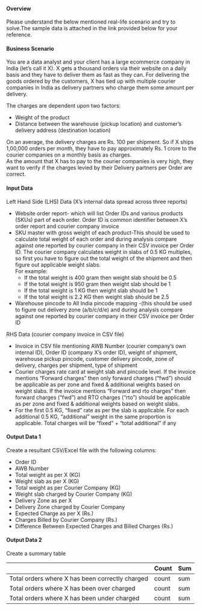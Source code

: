 #### Overview
Please understand the below mentioned real-life scenario and try to solve.The sample data is attached in the link provided below for your reference.<br>

#### Business Scenario
You are a data analyst and your client has a large ecommerce company in India (let’s call it X). X gets a thousand orders via their website on a daily basis and they have to deliver them as fast as they can. For delivering the goods ordered by the customers, X has tied up with multiple courier companies in India as delivery partners who charge them some amount per delivery.<br>

The charges are dependent upon two factors:
- Weight of the product
- Distance between the warehouse (pickup location) and customer’s delivery address (destination location)

On an average, the delivery charges are Rs. 100 per shipment. So if X ships 1,00,000 orders per month, they have to pay approximately Rs. 1 crore to the courier companies on a monthly basis as charges.<br>
As the amount that X has to pay to the courier companies is very high, they want to verify if the charges levied by their Delivery partners per Order are correct.

#### Input Data
Left Hand Side (LHS) Data (X’s internal data spread across three reports)
- Website order report- which will list Order IDs and various products (SKUs) part of each order. Order ID is common identifier between X’s order report and courier company invoice
- SKU master with gross weight of each product-This should be used to calculate total weight of each order and during analysis compare against one reported by courier company in their CSV invoice per Order ID. The courier company calculates weight in slabs of 0.5 KG multiples, so first you have to figure out the total weight of the shipment and then figure out applicable weight slabs.<br>
    For example:
    - If the total weight is 400 gram then weight slab should be 0.5
    - If the total weight is 950 gram then weight slab should be 1
    - If the total weight is 1 KG then weight slab should be 1
    - If the total weight is 2.2 KG then weight slab should be 2.5
- Warehouse pincode to All India pincode mapping -(this should be used to figure out delivery zone (a/b/c/d/e) and during analysis compare against one reported by courier company in their CSV invoice per Order ID

RHS Data (courier company invoice in CSV file)
- Invoice in CSV file mentioning AWB Number (courier company’s own internal ID), Order ID (company X’s order ID), weight of shipment, warehouse pickup pincode, customer delivery pincode, zone of delivery, charges per shipment, type of shipment
- Courier charges rate card at weight slab and pincode level. If the invoice mentions “Forward charges” then only forward charges (“fwd”) should be applicable as per zone and fixed & additional weights based on weight slabs. If the invoice mentions “Forward and rto charges” then forward charges (“fwd”) and RTO charges (“rto”) should be applicable as per zone and fixed & additional weights based on weight slabs.
- For the first 0.5 KG, “fixed” rate as per the slab is applicable. For each additional 0.5 KG, “additional” weight in the same proportion is applicable. Total charges will be “fixed” + “total additional” if any

#### Output Data 1
Create a resultant CSV/Excel file with the following columns:
- Order ID
- AWB Number
- Total weight as per X (KG)
- Weight slab as per X (KG)
- Total weight as per Courier Company (KG)
- Weight slab charged by Courier Company (KG)
- Delivery Zone as per X
- Delivery Zone charged by Courier Company
- Expected Charge as per X (Rs.)
- Charges Billed by Courier Company (Rs.)
- Difference Between Expected Charges and Billed Charges (Rs.)

#### Output Data 2
Create a summary table

|    | Count | Sum |
| --- | --- | --- |
| Total orders where X has been correctly charged | count | sum |
| Total orders where X has been over charged | count | sum |
| Total orders where X has been under charged | count | sum |

